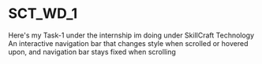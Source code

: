 # SCT_WD_1

Here's my Task-1 under the internship im doing under SkillCraft Technology
An interactive navigation bar that changes style when scrolled or hovered upon, and navigation bar stays fixed when scrolling 
